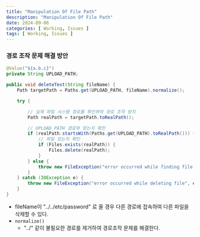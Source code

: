 ```yaml
---
title: "Manipulation Of File Path"
description: "Manipulation Of File Path"
date: 2024-09-06
categories: [ Working, Issues ]
tags: [ Working, Issues ]
---
```


### 경로 조작 문제 해결 방안

```java
@Value("${a.b.c}")
private String UPLOAD_PATH;

public void deleteTest(String fileName) {
    Path targetPath = Paths.get(UPLOAD_PATH, fileName).normalize();

    try {

        // 실제 파일 시스템 경로를 확인하여 경로 조작 방지
        Path realPath = targetPath.toRealPath();

        // UPLOAD_PATH 경로와 맞는지 확인
        if (realPath.startsWith(Paths.get(UPLOAD_PATH).toRealPath())) {
            // 파일 있는지 확인
            if (Files.exists(realPath)) {
                Files.delete(realPath);
            }
        } else {
            throw new FileException("error occurred while finding file path");
        }
    } catch (IOException e) {
        throw new FileException("error occurred while deleting file", e);
    }
}
```

- fileName이 "../../etc/password" 로 올 경우 다른 경로에 접속하여 다른 파일을 삭제할 수 있다. 
- `normalize()`
  - "../" 같이 불필요한 경로를 제거하여 경로조작 문제를 해결한다.

